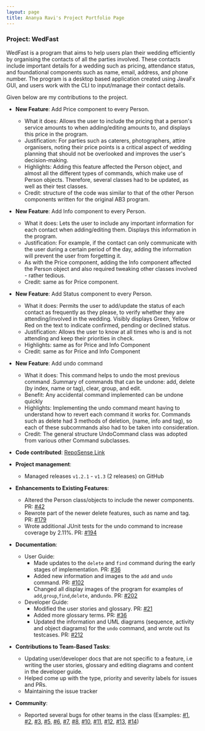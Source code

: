```yaml
---
layout: page
title: Ananya Ravi's Project Portfolio Page
---
```


### Project: WedFast

WedFast is a program that aims to help users plan their wedding efficiently by organising
the contacts of all the parties involved. These contacts include important details for a
wedding such as pricing, attendance status, and foundational components such as name, email, address, and phone number. 
The program is a desktop based application created using JavaFx GUI, and users work with the CLI to 
input/manage their contact details.

Given below are my contributions to the project.

* **New Feature**: Add Price component to every Person.
  * What it does: Allows the user to include the pricing that a person's service amounts to when adding/editing
    amounts to, and displays this price in the program.
  * Justification: For parties such as caterers, photographers, attire organisers, noting their price points 
    is a critical aspect of wedding planning that should not be overlooked and improves the user's decision-making.
  * Highlights: Adding this feature affected the Person object, and almost all the different types of commands,
    which make use of Person objects. Therefore, several classes had to be updated, as well as their test classes.
  * Credit: structure of the code was similar to that of the other Person components written for the original AB3 program.   

* **New Feature**: Add Info component to every Person.
  * What it does: Lets the user to include any important information for each contact when adding/editing them. Displays
    this information in the program.
  * Justification: For example, if the contact can only communicate with the user during a certain period of the day,
    adding the information will prevent the user from forgetting it.
  * As with the Price component, adding the Info component affected the Person object
    and also required tweaking other classes involved - rather tedious.
  * Credit: same as for Price component.

* **New Feature**: Add Status component to every Person.
  * What it does: Permits the user to add/update the status of each contact as frequently as they please, to verify
    whether they are attending/involved in the wedding. Visibly displays Green, Yellow or Red on the text to indicate 
    confirmed, pending or declined status.
  * Justification: Allows the user to know at all times who is and is not attending and keep their priorities in check.
  * Highlights: same as for Price and Info Component
  * Credit: same as for Price and Info Component

* **New Feature**: Add undo command
  * What it does: This command helps to undo the most previous command .Summary of commands that can be undone: 
    add, delete (by index, name or tag), clear, group, and edit.
  * Benefit: Any accidental command implemented can be undone quickly
  * Highlights: Implementing the undo command meant having to understand how to revert each command it works for. Commands
    such as delete had 3 methods of deletion, (name, info and tag), so each of these subcommands also had to be taken into
    consideration.
  * Credit: The general structure UndoCommand class was adopted from various other Command subclasses.
    
* **Code contributed**: [RepoSense Link](https://nus-cs2103-ay2122s1.github.io/tp-dashboard/?search=w10-4&sort=groupTitle&sortWithin=title&timeframe=commit&mergegroup=&groupSelect=groupByRepos&breakdown=true&checkedFileTypes=docs~functional-code~test-code~other&since=2021-09-17&tabOpen=true&tabType=authorship&tabAuthor=Banana3021&tabRepo=AY2122S1-CS2103T-W10-4%2Ftp%5Bmaster%5D&authorshipIsMergeGroup=false&authorshipFileTypes=docs~functional-code~test-code&authorshipIsBinaryFileTypeChecked=false)

* **Project management**:
    * Managed releases `v1.2.1` - `v1.3` (2 releases) on GitHub

* **Enhancements to Existing Features**:
    * Altered the Person class/objects to include the newer components. PR: [\#42](https://github.com/AY2122S1-CS2103T-W10-4/tp/pull/42)
    * Rewrote part of the newer delete features, such as name and tag. PR: [\#179](https://github.com/AY2122S1-CS2103T-W10-4/tp/pull/179)   
    * Wrote additional JUnit tests for the undo command to increase coverage by 2.11%. PR: [\#194](https://github.com/AY2122S1-CS2103T-W10-4/tp/pull/194)

* **Documentation**:
  * User Guide:
     * Made updates to the `delete` and `find` command during the early stages of implementation. PR:  [\#36](//github.com/AY2122S1-CS2103T-W10-4/tp/pull/36)
     * Added new information and images to the `add` and `undo` command. PR: [\#102](https://github.com/AY2122S1-CS2103T-W10-4/tp/pull/102)
     * Changed all display images of the program for examples of `add`,`group`,`find`,`delete`, and`undo`.  PR: [\#202](https://github.com/AY2122S1-CS2103T-W10-4/tp/pull/202)
  * Developer Guide:  
     * Modified the user stories and glossary. PR: [\#21](https://github.com/AY2122S1-CS2103T-W10-4/tp/pull/21)
     * Added more glossary terms. PR: [\#36](https://github.com/AY2122S1-CS2103T-W10-4/tp/pull/36)
     * Updated the information and UML diagrams (sequence, activity and object diagrams)
       for the `undo` command, and wrote out its testcases. PR: [\#212](https://github.com/AY2122S1-CS2103T-W10-4/tp/pull/212)
       
* **Contributions to Team-Based Tasks**:
     * Updating user/developer docs that are not specific to a feature, i.e writing the user stories, glossary
       and editing diagrams and content in the developer guide.
     * Helped come up with the type, priority and severity labels for issues and PRs.
     * Maintaining the issue tracker

* **Community**:
     * Reported several bugs for other teams in the class (Examples: 
       [\#1](https://github.com/Banana3021/ped/issues/1),
       [\#2](https://github.com/Banana3021/ped/issues/2),
       [\#3](https://github.com/Banana3021/ped/issues/3),
       [\#5](https://github.com/Banana3021/ped/issues/5),
       [\#6](https://github.com/Banana3021/ped/issues/6),
       [\#7](https://github.com/Banana3021/ped/issues/7),
       [\#8](https://github.com/Banana3021/ped/issues/8),
       [\#10](https://github.com/Banana3021/ped/issues/10),
       [\#11](https://github.com/Banana3021/ped/issues/11),
       [\#12](https://github.com/Banana3021/ped/issues/12),
       [\#13](https://github.com/Banana3021/ped/issues/13),
       [\#14](https://github.com/Banana3021/ped/issues/14))
